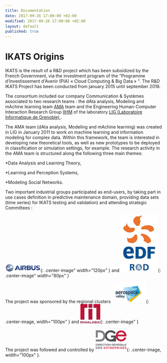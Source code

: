 ```yaml
---
title: Documentation
date: 2017-09-26 17:00:00 +02:00
modified: 2017-09-26 17:00:00 +02:00
layout: default
published: true
---
```



IKATS Origins
=============

IKATS is the result of a R&D project which has been subsidized by the French Government, via the investment program of the "Programme d'Investissement d'Avenir (PIA) « Cloud Computing & Big Data » ".
The R&D IKATS Project has been conducted from january 2015 until september 2018.

The consortium included our company Communication & Systèmes associated to two research teams : the  dAta analysis, Modeling and mAchine learning team <a href="https://www.liglab.fr/en/research/research-areas-and-teams/ama"> AMA</a> team and the Engineering Human-Computer Interaction
Research Group <a href="http://iihm.imag.fr/en/">IIHM</a> of the laboratory <a href="https://www.liglab.fr ">LIG (Laboratoire Informatique de Grenoble) </a>.

The AMA team (dAta analysis, Modeling and mAchine learning) was created in LIG in January 2011 to work on machine learning and information modeling for complex data. Within this framework, the team is interested in developing new theoretical tools, as well as new prototypes to be deployed in classification or simulation settings, for example. The research activity in the AMA team is structured along the following three main themes:

*Data Analysis and Learning Theory,

*Learning and Perception Systems,

*Modeling Social Networks.


Two important industrial groups participated as end-users, by taking part in use cases definition in predictive maintenance domain, providing data sets (time series) for IKATS testing and validation) and attending strategic Committees :

![AIRBUS R&D](/img/Logo_AIB_RetD.png ){: .center-image" width="120px" }
and
![EDF R&D](/img/Logo_EDF_RetD.png ){: .center-image" width="80px" }

The project was sponsored by the regional clusters ![Aerospace Valley](/img/logo_aese.png ){: .center-image, width="100px" }  and ![Minalogic](/img/logo_minalogic.jpg ){: .center-image" }

The project was followed and controlled by ![DGE](/img/logo_DGE.png ){: .center-image, width="100px" }.
